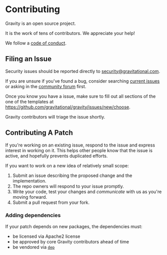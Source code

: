 # Contributing

Gravity is an open source project.

It is the work of tens of contributors. We appreciate your help!

We follow a [code of conduct](./CODE_OF_CONDUCT.md).


## Filing an Issue

Security issues should be reported directly to security@gravitational.com.

If you are unsure if you've found a bug, consider searching
[current issues](https://github.com/gravitational/gravity/issues) or
asking in the [community forum](https://community.gravitational.com/) first.

Once you know you have a issue, make sure to fill out all sections of the
one of the templates at https://github.com/gravitational/gravity/issues/new/choose.

Gravity contributors will triage the issue shortly.


## Contributing A Patch

If you're working on an existing issue, respond to the issue and express
interest in working on it. This helps other people know that the issue is
active, and hopefully prevents duplicated efforts.

If you want to work on a new idea of relatively small scope:

1. Submit an issue describing the proposed change and the implementation.
2. The repo owners will respond to your issue promptly.
3. Write your code, test your changes and _communicate_ with us as you're
moving forward.
4. Submit a pull request from your fork.

### Adding dependencies

If your patch depends on new packages, the dependencies must:

- be licensed via Apache2 license
- be approved by core Gravity contributors ahead of time
- be vendored via [`dep`](https://github.com/golang/dep)
